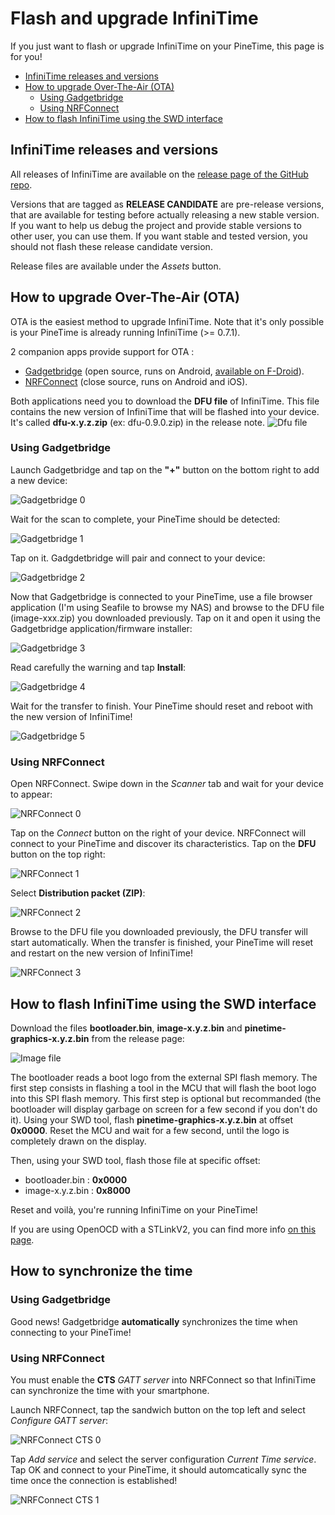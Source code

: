 # Flash and upgrade InfiniTime
If you just want to flash or upgrade InfiniTime on your PineTime, this page is for you!

- [InfiniTime releases and versions](#infinitime-releases-and-versions)
- [How to upgrade Over-The-Air (OTA)](#how-to-upgrade-over-the-air-ota)
    - [Using Gadgetbridge](#using-gadgetbridge)
    - [Using NRFConnect](#Using-nrfconnect)
- [How to flash InfiniTime using the SWD interface](#how-to-flash-infinitime-using-the-swd-interface)

## InfiniTime releases and versions
All releases of InfiniTime are available on the [release page of the GitHub repo](https://github.com/JF002/InfiniTime/releases).

Versions that are tagged as **RELEASE CANDIDATE** are pre-release versions, that are available for testing before actually releasing a new stable version. If you want to help us debug the project and provide stable versions to other user, you can use them. If you want stable and tested version, you should not flash these release candidate version.

Release files are available under the *Assets* button.

## How to upgrade Over-The-Air (OTA)
OTA is the easiest method to upgrade InfiniTime. Note that it's only possible is your PineTime is already running InfiniTime (>= 0.7.1).

2 companion apps provide support for OTA :
 - [Gadgetbridge](https://gadgetbridge.org/) (open source, runs on Android, [available on F-Droid](https://f-droid.org/packages/nodomain.freeyourgadget.gadgetbridge/)).
 - [NRFConnect](https://www.nordicsemi.com/Software-and-tools/Development-Tools/nRF-Connect-for-mobile) (close source, runs on Android and iOS).

Both applications need you to download the **DFU file** of InfiniTime. This file contains the new version of InfiniTime that will be flashed into your device. It's called **dfu-x.y.z.zip** (ex: dfu-0.9.0.zip) in the release note.
![Dfu file](dfuFile.png )

### Using Gadgetbridge
Launch Gadgetbridge and tap on the **"+"** button on the bottom right to add a new device:

![Gadgetbridge 0](gadgetbridge0.jpg)

Wait for the scan to complete, your PineTime should be detected:

![Gadgetbridge 1](gadgetbridge1.jpg)

Tap on it. Gadgdetbridge will pair and connect to your device:

![Gadgetbridge 2](gadgetbridge2.jpg)

Now that Gadgetbridge is connected to your PineTime, use a file browser application (I'm using Seafile to browse my NAS) and browse to the DFU file (image-xxx.zip) you downloaded previously. Tap on it and open it using the Gadgetbridge application/firmware installer:

![Gadgetbridge 3](gadgetbridge3.jpg)

Read carefully the warning and tap **Install**:

![Gadgetbridge 4](gadgetbridge4.jpg)

Wait for the transfer to finish. Your PineTime should reset and reboot with the new version of InfiniTime!

![Gadgetbridge 5](gadgetbridge5.jpg)

### Using NRFConnect
Open NRFConnect. Swipe down in the *Scanner* tab and wait for your device to appear:

![NRFConnect 0](nrfconnect0.jpg)

Tap on the *Connect* button on the right of your device. NRFConnect will connect to your PineTime and discover its characteristics. Tap on the **DFU** button on the top right:

![NRFConnect 1](nrfconnect1.jpg)

Select **Distribution packet (ZIP)**:

![NRFConnect 2](nrfconnect2.jpg)

Browse to the DFU file you downloaded previously, the DFU transfer will start automatically. When the transfer is finished, your PineTime will reset and restart on the new version of InfiniTime!

![NRFConnect 3](nrfconnect3.jpg)

## How to flash InfiniTime using the SWD interface
Download the files **bootloader.bin**, **image-x.y.z.bin** and **pinetime-graphics-x.y.z.bin** from the release page:

![Image file](imageFile.png )

The bootloader reads a boot logo from the external SPI flash memory. The first step consists in flashing a tool in the MCU that will flash the boot logo into this SPI flash memory. This first step is optional but recommanded (the bootloader will display garbage on screen for a few second if you don't do it).
Using your SWD tool, flash **pinetime-graphics-x.y.z.bin** at offset **0x0000**. Reset the MCU and wait for a few second, until the logo is completely drawn on the display.

Then, using your SWD tool, flash those file at specific offset:

 - bootloader.bin : **0x0000**
 - image-x.y.z.bin : **0x8000**

Reset and voilà, you're running InfiniTime on your PineTime!

If you are using OpenOCD with a STLinkV2, you can find more info [on this page](../openOCD.md).

## How to synchronize the time

### Using Gadgetbridge
Good news! Gadgetbridge **automatically** synchronizes the time when connecting to your PineTime!

### Using NRFConnect
You must enable the **CTS** *GATT server* into NRFConnect so that InfiniTime can synchronize the time with your smartphone.

Launch NRFConnect, tap the sandwich button on the top left and select *Configure GATT server*:

![NRFConnect CTS 0](nrfconnectcts0.jpg)


Tap *Add service* and select the server configuration *Current Time service*. Tap OK and connect to your PineTime, it should automcatically sync the time once the connection is established!

![NRFConnect CTS 1](nrfconnectcts1.jpg)
